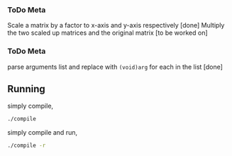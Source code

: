 ### ToDo Meta
Scale a matrix by a factor to x-axis and y-axis respectively [done]
Multiply the two scaled up matrices and the original matrix  [to be worked on]

### ToDo Meta
parse arguments list and replace with `(void)arg` for each in the list [done]

## Running 
simply compile, 
```sh
./compile
```
simply compile and run,
```sh
./compile -r
```
